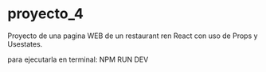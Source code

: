 # proyecto_4
Proyecto de una pagina WEB de un restaurant ren React con uso de Props y Usestates.

para ejecutarla en terminal: NPM RUN DEV